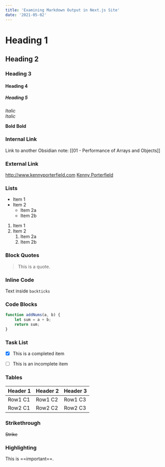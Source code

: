 ```yaml
---
title: 'Examining Markdown Output in Next.js Site'
date: '2021-05-02'
---
```


# Heading 1
## Heading 2
### Heading 3
#### Heading 4
##### Heading 5

*Italic*    
_Italic_      

**Bold**
__Bold__
 
### Internal Link
Link to another Obsidian note: [[01 - Performance of Arrays and Objects]]
### External Link
http://www.kennyporterfield.com
[Kenny Porterfield](http://www.kennyporterfield.com)
 
 
### Lists
 - Item 1
 - Item 2
	 - Item 2a
	 - Item 2b

1. Item 1
2. Item 2
	1. Item 2a
	2. Item 2b


### Block Quotes
> This is a quote.


### Inline Code
Text inside `backticks`
### Code Blocks
```js
function addNums(a, b) {
	let sum = a + b;
	return sum;
}
```


### Task List
- [x] This is a completed item
- [ ]  This is an incomplete item


### Tables
Header 1 | Header 2 | Header 3
------- | --------- | --------
Row1 C1 | Row1 C2 | Row1 C3
Row2 C1 | Row2 C2 | Row2 C3



### Strikethrough
~~Strike~~


### Highlighting
This is ==important==.




